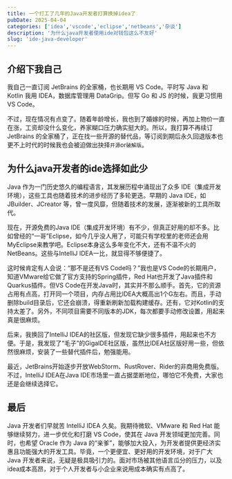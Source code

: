```yaml
---
title: 一个打工了几年的Java开发者打算换掉idea了
pubDate: 2025-04-04
categories: ['idea','vscode','eclipse','netbeans','杂谈']
description: '为什么java开发者使用ide对钱包这么不友好'
slug: 'ide-java-developer'
---
```


## 介绍下我自己

我自己一直订阅 JetBrains 的全家桶，也长期用 VS Code。平时写 Java 和 Kotlin 我用 IDEA，数据库管理用 DataGrip。但写 Go 和 JS 的时候，我更习惯用 VS Code。

不过，现在情况有点变了。随着年龄增长，我也到了婚嫁的时候，再加上物价一直在涨，工资却没什么变化，养家糊口压力确实挺大的。所以，我打算不再续订 JetBrains 的全家桶了，正在找一些开源的替代品，等订阅到期后永久回退版本也更不上时代的时候我也会被迫做出抉择`开源`or`破解版`。

## 为什么java开发者的ide选择如此少

Java 作为一门历史悠久的编程语言，其发展历程中涌现出了众多 IDE（集成开发环境），这些工具也随着技术的进步经历了多轮更迭。早期的 Java IDE，如 JBuilder、JCreator 等，曾一度风靡，但随着技术的发展，逐渐被新的工具所取代。

现在，开源免费的Java IDE（集成开发环境）有不少，但真正好用的却不多。比如曾经的“一哥”Eclipse，如今几乎没人用了，可能只有学校里的老师还会用MyEclipse来教学吧。Eclipse本身这么多年变化不大，还有不温不火的NetBeans。这些与IntelliJ IDEA一比，就显得不够便捷了。

这时候肯定有人会说：“那不是还有VS Code吗？”我也是VS Code的长期用户，知道VMware给它做了官方支持的Spring插件，Red Hat也开发了Java插件和Quarkus插件。但VS Code在开发Java时，其实并不那么顺手。首先，它的资源占用有点高，打开同一个项目，内存占用比IDEA大概高出1个G左右。而且，手动删除build目录后，它还会崩溃，得重新刷新加载构建缓存。还有，它对Kotlin的支持太差了。另外，不同项目需要不同版本的JDK，每次都要手动修改设置，用起来真是很麻烦。

后来，我换回了IntelliJ IDEA的社区版，但发现它缺少很多插件，用起来也不方便。于是，我发现了“毛子”的GigaIDE社区版，虽然比IDEA社区版好用一些，但依然很麻烦，安装了一些替代插件后，勉强能用。

最近，JetBrains开始逐步开放WebStorm、RustRover、Rider的非商用免费版。不过，IntelliJ IDEA在Java IDE市场里一直占据垄断地位，哪怕它不免费，大家也还是会继续选择它。

## 最后

Java 开发者们早就苦 IntelliJ IDEA 久矣。我期待微软、VMware 和 Red Hat 能够继续努力，进一步优化和打磨 VS Code，使其在 Java 开发领域更加完善。同时，也希望 Oracle 作为 Java 的“亲爹”，能够加大投入，为开发者提供更经济实惠且功能强大的开发工具。毕竟，一个更便宜、更好用的开发环境，对于广大 Java 开发者来说，无疑是极具吸引力的。面对市场被其他语言瓜分的压力，以及idea成本高昂，对于个人开发者与小企业来说用成本确实有点高了。
